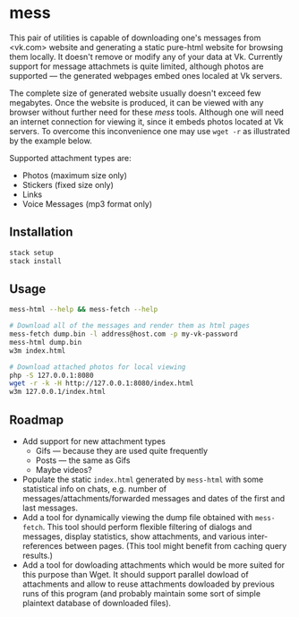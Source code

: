 # mess

This pair of utilities is capable of downloading one's messages from <vk.com>
website and generating a static pure-html website for browsing them locally. It
doesn't remove or modify any of your data at Vk. Currently support for message
attachmets is quite limited, although photos are supported — the generated
webpages embed ones localed at Vk servers.

The complete size of generated website usually doesn't exceed few megabytes.
Once the website is produced, it can be viewed with any browser without
further need for these *mess* tools. Although one will need an internet
connection for viewing it, since it embeds photos located at Vk servers. To
overcome this inconvenience one may use `wget -r` as illustrated by the example
below.

Supported attachment types are:
  * Photos (maximum size only)
  * Stickers (fixed size only)
  * Links
  * Voice Messages (mp3 format only)

## Installation

```sh
stack setup
stack install
```

## Usage

```sh
mess-html --help && mess-fetch --help

# Download all of the messages and render them as html pages
mess-fetch dump.bin -l address@host.com -p my-vk-password
mess-html dump.bin
w3m index.html

# Download attached photos for local viewing
php -S 127.0.0.1:8080
wget -r -k -H http://127.0.0.1:8080/index.html
w3m 127.0.0.1/index.html
```

## Roadmap

  * Add support for new attachment types
    * Gifs — because they are used quite frequently
    * Posts — the same as Gifs
    * Maybe videos?
  * Populate the static `index.html` generated by `mess-html` with some statistical
    info on chats, e.g. number of messages/attachments/forwarded messages and dates
    of the first and last messages.
  * Add a tool for dynamically viewing the dump file obtained with `mess-fetch`.
    This tool should perform flexible filtering of dialogs and messages, display
    statistics, show attachments, and various inter-references between pages.
    (This tool might benefit from caching query results.)
  * Add a tool for dowloading attachments which would be more suited for this
    purpose than Wget. It should support parallel dowload of attachments and allow
    to reuse attachments dowloaded by previous runs of this program (and probably
    maintain some sort of simple plaintext database of downloaded files).

